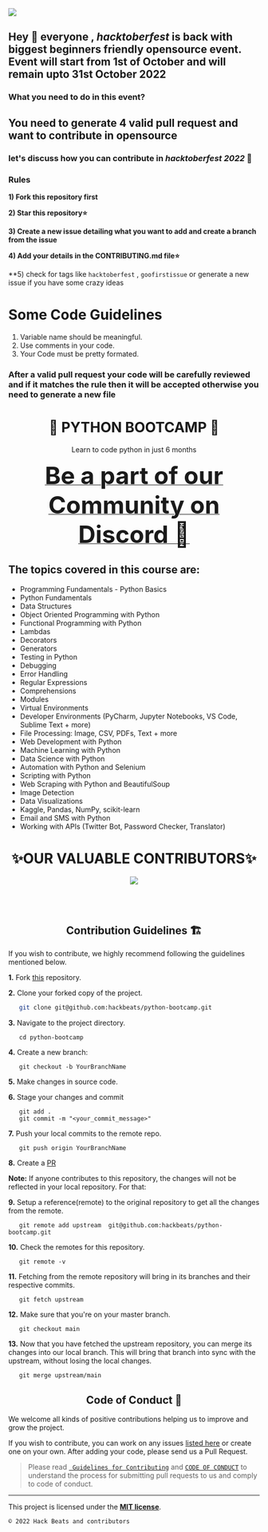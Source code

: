 <img src='https://i.imgur.com/ec58cKI.jpg'/>

## Hey 👋 everyone , *hacktoberfest* is back with biggest beginners friendly opensource event. Event will start from 1st of October and will remain upto 31st October 2022

### What you need to do in this event?

## You need to generate 4 valid pull request and want to contribute in opensource

### let's discuss how you can contribute in *hacktoberfest 2022* 🙌

### Rules

**1) Fork this repository first**

**2) Star this repository⭐**

**3) Create a new issue detailing what you want to add and create a branch from the issue**

**4) Add your details in the CONTRIBUTING.md file⭐**

**5) check for tags like `hacktoberfest` , `goofirstissue` or generate  a new issue if you have some crazy ideas 

# Some Code Guidelines

1. Variable name should be meaningful.
2. Use comments in your code.
3. Your Code must be pretty formated.

### After a valid pull request your code will be carefully reviewed and if it matches the rule then it will be accepted otherwise you need to generate a new file

<h1 align=center> 🐍 PYTHON BOOTCAMP 🐍 </h1> 


 <p  align="center">
Learn to code python in just 6 months
</p>

<p align="center">
<b><a href="https://discord.com/invite/fnuGHcwwAP" target="_blank">
<font size="100"> Be a part of our Community on Discord 🚀</font>
</a>
</b>
<br>

</p>

## The topics covered in this course are:

- Programming Fundamentals
- Python Basics
- Python Fundamentals
- Data Structures
- Object Oriented Programming with Python
- Functional Programming with Python
- Lambdas
- Decorators
- Generators
- Testing in Python
- Debugging
- Error Handling
- Regular Expressions
- Comprehensions
- Modules
- Virtual Environments
- Developer Environments (PyCharm, Jupyter Notebooks, VS Code, Sublime Text + more)
- File Processing: Image, CSV, PDFs, Text + more
- Web Development with Python
- Machine Learning with Python
- Data Science with Python
- Automation with Python and Selenium
- Scripting with Python
- Web Scraping with Python and BeautifulSoup
- Image Detection
- Data Visualizations
- Kaggle, Pandas, NumPy, scikit-learn
- Email and SMS with Python
- Working with APIs (Twitter Bot, Password Checker, Translator)

<h1 align=center> ✨OUR VALUABLE CONTRIBUTORS✨ </h1>
<p align="center">
<a href="https://github.com/ hackbeats/python-bootcamp/graphs/contributors">
  <img src="https://contrib.rocks/image?repo=hackbeats/python-bootcamp" />
</a>
</p>
<br>
<br>


<h2 align="center"> Contribution Guidelines 🏗 </h2>

If you wish to contribute, we highly recommend following the guidelines mentioned below. 

**1.**  Fork [this](https://github.com/hackbeats/python-bootcamp) repository.

**2.**  Clone your forked copy of the project.

```bash
   git clone git@github.com:hackbeats/python-bootcamp.git
```

**3.** Navigate to the project directory.
```
   cd python-bootcamp
```

**4.** Create a new branch:
```
   git checkout -b YourBranchName
```

**5.** Make changes in source code.

**6.** Stage your changes and commit

```
   git add .
   git commit -m "<your_commit_message>"
```

**7.** Push your local commits to the remote repo.

```
   git push origin YourBranchName
```

**8.** Create a [PR](https://help.github.com/en/github/collaborating-with-issues-and-pull-requests/creating-a-pull-request)

**Note:** If anyone contributes to this repository, the changes will not be reflected in your local repository. For that:

**9.** Setup a reference(remote) to the original repository to get all the changes from the remote.
```
   git remote add upstream  git@github.com:hackbeats/python-bootcamp.git
```

**10.** Check the remotes for this repository.
```
   git remote -v
```

**11.** Fetching from the remote repository will bring in its branches and their respective commits.
```
   git fetch upstream
```

**12.** Make sure that you're on your master branch.
```
   git checkout main
```

**13.** Now that you have fetched the upstream repository, you can merge its changes into our local branch. This will bring that branch into sync with the upstream, without losing the local changes.
```
   git merge upstream/main
```

<h2 align="center"> Code of Conduct 📜</h2>
	

We welcome all kinds of positive contributions helping us to improve and grow the project.

If you wish to contribute, you can work on any issues [listed here](https://github.com/hackbeats/python-bootcamp/issues) or create one on your own. After adding your code, please send us a Pull Request.

> Please read [` Guidelines for Contributing`](CONTRIBUTING.md) and [`CODE OF CONDUCT`](CODE_OF_CONDUCT.md) to understand the process for submitting pull requests to us and comply to code of conduct.
	


<hr>
	

This project is licensed under the [**MIT license**](https://github.com/Rick-mad-lab/python-bootcamp/blob/main/LICENSE).

```© 2022 Hack Beats and contributors```
